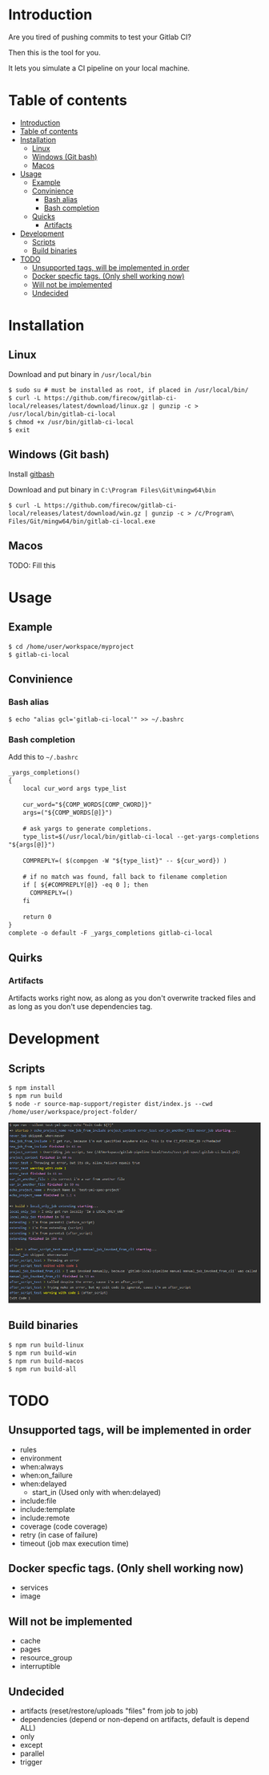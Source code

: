 # Introduction
Are you tired of pushing commits to test your Gitlab CI?

Then this is the tool for you.

It lets you simulate a CI pipeline on your local machine.

# Table of contents
   * [Introduction](#introduction)
   * [Table of contents](#table-of-contents)
   * [Installation](#installation)
      * [Linux](#linux)
      * [Windows (Git bash)](#windows-git-bash)
      * [Macos](#macos)
   * [Usage](#usage)
      * [Example](#example)
      * [Convinience](#convinience)
         * [Bash alias](#bash-alias)
         * [Bash completion](#bash-completion)
      * [Quicks](#quirks)
         * [Artifacts](#artifacts)
   * [Development](#development)
      * [Scripts](#scripts)
      * [Build binaries](#build-binaries)
   * [TODO](#todo)
      * [Unsupported tags, will be implemented in order](#unsupported-tags-will-be-implemented-in-order)
      * [Docker specfic tags. (Only shell working now)](#docker-specfic-tags-only-shell-working-now)
      * [Will not be implemented](#will-not-be-implemented)
      * [Undecided](#undecided)

# Installation
## Linux
Download and put binary in `/usr/local/bin`

    $ sudo su # must be installed as root, if placed in /usr/local/bin/
    $ curl -L https://github.com/firecow/gitlab-ci-local/releases/latest/download/linux.gz | gunzip -c > /usr/local/bin/gitlab-ci-local
    $ chmod +x /usr/bin/gitlab-ci-local
    $ exit
    
## Windows (Git bash)
Install [gitbash](https://git-scm.com/downloads)

Download and put binary in `C:\Program Files\Git\mingw64\bin`

    $ curl -L https://github.com/firecow/gitlab-ci-local/releases/latest/download/win.gz | gunzip -c > /c/Program\ Files/Git/mingw64/bin/gitlab-ci-local.exe

## Macos
TODO: Fill this

# Usage
## Example
    $ cd /home/user/workspace/myproject
    $ gitlab-ci-local

## Convinience
### Bash alias
    $ echo "alias gcl='gitlab-ci-local'" >> ~/.bashrc
### Bash completion

Add this to `~/.bashrc`
```
_yargs_completions()
{
    local cur_word args type_list

    cur_word="${COMP_WORDS[COMP_CWORD]}"
    args=("${COMP_WORDS[@]}")

    # ask yargs to generate completions.
    type_list=$(/usr/local/bin/gitlab-ci-local --get-yargs-completions "${args[@]}")

    COMPREPLY=( $(compgen -W "${type_list}" -- ${cur_word}) )

    # if no match was found, fall back to filename completion
    if [ ${#COMPREPLY[@]} -eq 0 ]; then
      COMPREPLY=()
    fi

    return 0
}
complete -o default -F _yargs_completions gitlab-ci-local
```

## Quirks
### Artifacts
Artifacts works right now, as along as you don't overwrite tracked files and as long as you don't use dependencies tag.

# Development
## Scripts

    $ npm install
    $ npm run build
    $ node -r source-map-support/register dist/index.js --cwd /home/user/workspace/project-folder/

![Alt text](/docs/images/development.png "Development output")

## Build binaries
    $ npm run build-linux
    $ npm run build-win
    $ npm run build-macos
    $ npm run build-all

# TODO

## Unsupported tags, will be implemented in order
- rules
- environment
- when:always
- when:on_failure
- when:delayed
  - start_in (Used only with when:delayed)
- include:file
- include:template
- include:remote
- coverage (code coverage)
- retry (in case of failure)
- timeout (job max execution time)

## Docker specfic tags. (Only shell working now)
- services
- image

## Will not be implemented
- cache
- pages
- resource_group
- interruptible

## Undecided
- artifacts (reset/restore/uploads "files" from job to job)
- dependencies (depend or non-depend on artifacts, default is depend ALL)
- only
- except
- parallel
- trigger
